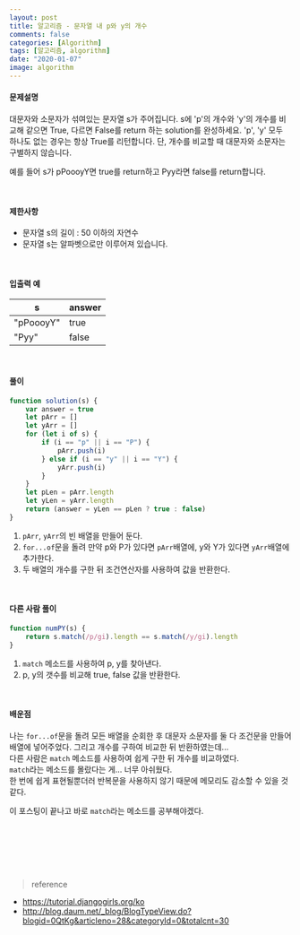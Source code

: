 ```yaml
---
layout: post
title: 알고리즘 - 문자열 내 p와 y의 개수
comments: false
categories: [Algorithm]
tags: [알고리즘, algorithm]
date: "2020-01-07"
image: algorithm
---
```


#### 문제설명

대문자와 소문자가 섞여있는 문자열 s가 주어집니다. s에 'p'의 개수와 'y'의 개수를 비교해 같으면 True, 다르면 False를 return 하는 solution를 완성하세요. 'p', 'y' 모두 하나도 없는 경우는 항상 True를 리턴합니다. 단, 개수를 비교할 때 대문자와 소문자는 구별하지 않습니다.

예를 들어 s가 pPoooyY면 true를 return하고 Pyy라면 false를 return합니다.

<br>

#### 제한사항

-   문자열 s의 길이 : 50 이하의 자연수
-   문자열 s는 알파벳으로만 이루어져 있습니다.

<br>

#### 입출력 예

| s         | answer |
| --------- | ------ |
| "pPoooyY" | true   |
| "Pyy"     | false  |

<br>

#### **풀이**

```javascript
function solution(s) {
    var answer = true
    let pArr = []
    let yArr = []
    for (let i of s) {
        if (i == "p" || i == "P") {
            pArr.push(i)
        } else if (i == "y" || i == "Y") {
            yArr.push(i)
        }
    }
    let pLen = pArr.length
    let yLen = yArr.length
    return (answer = yLen == pLen ? true : false)
}
```

1. `pArr`, `yArr`의 빈 배열을 만들어 둔다.
2. `for...of`문을 돌려 만약 p와 P가 있다면 `pArr`배열에, y와 Y가 있다면 `yArr`배열에 추가한다.
3. 두 배열의 개수를 구한 뒤 조건연산자를 사용하여 값을 반환한다.

<br>

#### **다른 사람 풀이**

```javascript
function numPY(s) {
    return s.match(/p/gi).length == s.match(/y/gi).length
}
```

1. `match` 메소드를 사용하여 p, y를 찾아낸다.
2. p, y의 갯수를 비교해 true, false 값을 반환한다.

<br>

#### **배운점**

나는 `for...of`문을 돌려 모든 배열을 순회한 후 대문자 소문자를 둘 다 조건문을 만들어 배열에 넣어주었다. 그리고 개수를 구하여 비교한 뒤 반환하였는데...  
다른 사람은 `match` 메소드를 사용하여 쉽게 구한 뒤 개수를 비교하였다.  
`match`라는 메소드를 몰랐다는 게... 너무 아쉬웠다.  
한 번에 쉽게 표현될뿐더러 반복문을 사용하지 않기 때문에 메모리도 감소할 수 있을 것 같다.

이 포스팅이 끝나고 바로 `match`라는 메소드를 공부해야겠다.

<br><br><br><br><br>

> <subtitle>reference</subtitle>

-   https://tutorial.djangogirls.org/ko
-   http://blog.daum.net/_blog/BlogTypeView.do?blogid=0QtKg&articleno=28&categoryId=0&totalcnt=30

<br><br><br><br><br>
